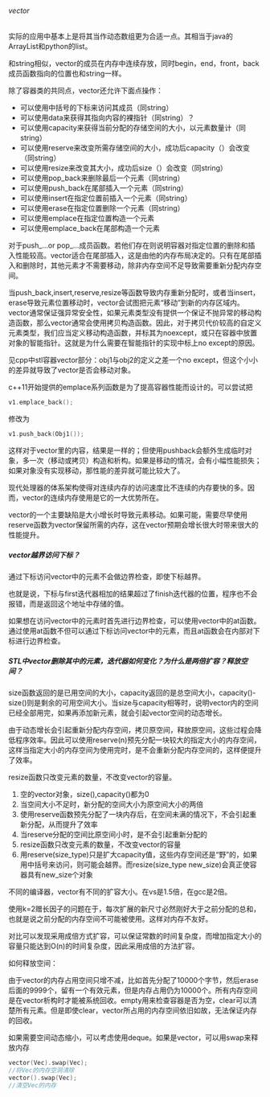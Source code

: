 ###### vector

实际的应用中基本上是将其当作动态数组更为合适一点。其相当于java的ArrayList和python的list。

和string相似，vector的成员在内存中连续存放，同时begin，end，front，back成员函数指向的位置也和string一样。

除了容器类的共同点，vector还允许下面点操作：

- 可以使用中括号的下标来访问其成员（同string）
- 可以使用data来获得其指向内容的裸指针（同string）？
- 可以使用capacity来获得当前分配的存储空间的大小，以元素数量计（同string）
- 可以使用reserve来改变所需存储空间的大小，成功后capacity（）会改变（同string）
- 可以使用resize来改变其大小，成功后size（）会改变（同string）
- 可以使用pop_back来删除最后一个元素（同string）
- 可以使用push_back在尾部插入一个元素（同string）
- 可以使用insert在指定位置前插入一个元素（同string）
- 可以使用erase在指定位置删除一个元素（同string）
- 可以使用emplace在指定位置构造一个元素
- 可以使用emplace_back在尾部构造一个元素

对于push_...or pop_...成员函数。若他们存在则说明容器对指定位置的删除和插入性能较高。vector适合在尾部插入，这是由他的内存布局决定的。只有在尾部插入和删除时，其他元素才不需要移动，除非内存空间不足导致需要重新分配内存空间。

当push_back,insert,reserve,resize等函数导致内存重新分配时，或者当insert，erase导致元素位置移动时，vector会试图把元素“移动”到新的内存区域内。vector通常保证强异常安全性，如果元素类型没有提供一个保证不抛异常的移动构造函数，那么vector通常会使用拷贝构造函数。因此，对于拷贝代价较高的自定义元素类型，我们应当定义移动构造函数，并标其为noexcept，或只在容器中放置对象的智能指针。这就是为什么需要在智能指针的实现中标上no except的原因。

见cpp中stl容器vector部分：obj1与obj2的定义之差一个no except，但这个小小的差异就导致了vector是否会移动对象。

c++11开始提供的emplace系列函数是为了提高容器性能而设计的。可以尝试把

```c++
v1.emplace_back();
```

修改为

```c++
v1.push_back(Obj1());
```

这样对于vector里的内容，结果是一样的；但使用pushback会额外生成临时对象，多一次（移动或拷贝）构造和析构。如果是移动的情况，会有小幅性能损失；如果对象没有实现移动，那性能的差异就可能比较大了。

现代处理器的体系架构使得对连续内存的访问速度比不连续的内存要快的多。因而，vector的连续内存使用是它的一大优势所在。

vector的一个主要缺陷是大小增长时导致元素移动。如果可能，需要尽早使用reserve函数为vector保留所需的内存，这在vector预期会增长很大时带来很大的性能提升。

##### vector越界访问下标？

通过下标访问vector中的元素不会做边界检查，即使下标越界。

也就是说，下标与first迭代器相加的结果超过了finish迭代器的位置，程序也不会报错，而是返回这个地址中存储的值。

如果想在访问vector中的元素时首先进行边界检查，可以使用vector中的at函数。通过使用at函数不但可以通过下标访问vector中的元素，而且at函数会在内部对下标进行边界检查。

##### STL中vector删除其中的元素，迭代器如何变化？为什么是两倍扩容？释放空间？

size函数返回的是已用空间的大小，capacity返回的是总空间大小，capacity()-size()则是剩余的可用空间大小。当size与capacity相等时，说明vector内的空间已经全部用完，如果再添加新元素，就会引起vector空间的动态增长。

由于动态增长会引起重新分配内存空间，拷贝原空间，释放原空间，这些过程会降低程序效率。因此可以使用reserve(n)预先分配一块较大的指定大小的内存空间，这样当指定大小的内存空间为使用完时，是不会重新分配内存空间的，这样便提升了效率。

resize函数只改变元素的数量，不改变vector的容量。

1. 空的vector对象，size(),capacity()都为0
2. 当空间大小不足时，新分配的空间大小为原空间大小的两倍
3. 使用reserve函数预先分配了一块内存后，在空间未满的情况下，不会引起重新分配，从而提升了效率
4. 当reserve分配的空间比原空间小时，是不会引起重新分配的
5. resize函数只改变元素的数量，不改变vector的容量
6. 用reserve(size_type)只是扩大capacity值，这些内存空间还是“野”的，如果用中括号来访问，则可能会越界。而resize(size_type new_size)会真正使容器具有new_size个对象

不同的编译器，vector有不同的扩容大小。在vs是1.5倍，在gcc是2倍。

使用k=2赠长因子的问题在于，每次扩展的新尺寸必然刚好大于之前分配的总和，也就是说之前分配的内存空间不可能被使用。这样对内存不友好。

对比可以发现采用成倍方式扩容，可以保证常数的时间复杂度，而增加指定大小的容量只能达到O(n)的时间复杂度，因此采用成倍的方法扩容。

如何释放空间：

由于vector的内存占用空间只增不减，比如首先分配了10000个字节，然后erase后面的9999个，留有一个有效元素，但是内存占用仍为10000个。所有内存空间是在vector析构时才能被系统回收。empty用来检查容器是否为空，clear可以清楚所有元素。但是即使clear，vector所占用的内存空间依旧如故，无法保证内存的回收。

如果需要空间动态缩小，可以考虑使用deque。如果是vector，可以用swap来释放内存

```c++
vector(Vec).swap(Vec);
//将Vec的内存空洞清除
vector().swap(Vec);
//清空Vec的内存
```

